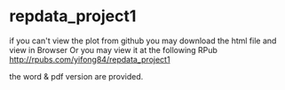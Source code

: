 # repdata_project1

if you can't view the plot from github 
you may download the html file and view in Browser
Or
you may view it at the following RPub
http://rpubs.com/yifong84/repdata_project1

the word & pdf version are provided.